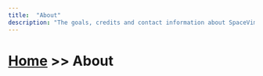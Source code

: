 ```yaml
---
title:  "About"
description: "The goals, credits and contact information about SpaceVim."
---
```


# [Home](../) >> About



